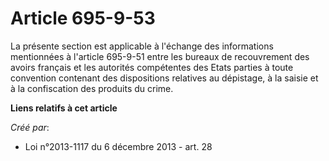 # Article 695-9-53

La présente section est applicable à l'échange des informations mentionnées à l'article 695-9-51 entre les bureaux de
recouvrement des avoirs français et les autorités compétentes des Etats parties à toute convention contenant des dispositions
relatives au dépistage, à la saisie et à la confiscation des produits du crime.

**Liens relatifs à cet article**

_Créé par_:

  - Loi n°2013-1117 du 6 décembre 2013 - art. 28
